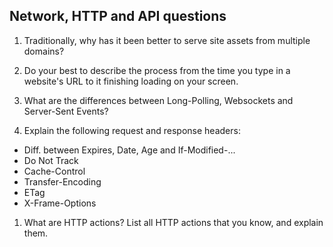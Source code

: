 ## Network, HTTP and API questions



1. Traditionally, why has it been better to serve site assets from multiple domains?

1. Do your best to describe the process from the time you type in a website's URL to it finishing loading on your screen.

1. What are the differences between Long-Polling, Websockets and Server-Sent Events?

1. Explain the following request and response headers:
  - Diff. between Expires, Date, Age and If-Modified-...
  - Do Not Track
  - Cache-Control
  - Transfer-Encoding
  - ETag
  - X-Frame-Options

1. What are HTTP actions? List all HTTP actions that you know, and explain them.
